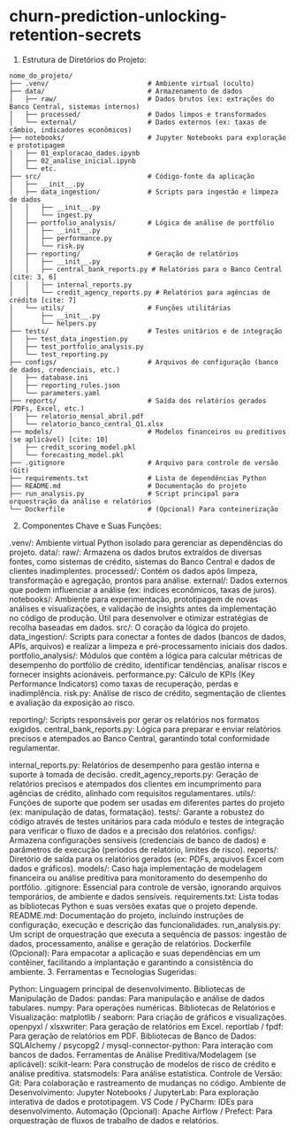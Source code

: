 # churn-prediction-unlocking-retention-secrets

1. Estrutura de Diretórios do Projeto:
````
nome_do_projeto/
├── .venv/                         # Ambiente virtual (oculto)
├── data/                          # Armazenamento de dados
│   ├── raw/                       # Dados brutos (ex: extrações do Banco Central, sistemas internos)
│   ├── processed/                 # Dados limpos e transformados
│   └── external/                  # Dados externos (ex: taxas de câmbio, indicadores econômicos)
├── notebooks/                     # Jupyter Notebooks para exploração e prototipagem
│   ├── 01_exploracao_dados.ipynb
│   ├── 02_analise_inicial.ipynb
│   └── etc.
├── src/                           # Código-fonte da aplicação
│   ├── __init__.py
│   ├── data_ingestion/            # Scripts para ingestão e limpeza de dados
│   │   ├── __init__.py
│   │   └── ingest.py
│   ├── portfolio_analysis/        # Lógica de análise de portfólio
│   │   ├── __init__.py
│   │   ├── performance.py
│   │   └── risk.py
│   ├── reporting/                 # Geração de relatórios
│   │   ├── __init__.py
│   │   ├── central_bank_reports.py # Relatórios para o Banco Central [cite: 3, 6]
│   │   ├── internal_reports.py
│   │   └── credit_agency_reports.py # Relatórios para agências de crédito [cite: 7]
│   └── utils/                     # Funções utilitárias
│       ├── __init__.py
│       └── helpers.py
├── tests/                         # Testes unitários e de integração
│   ├── test_data_ingestion.py
│   ├── test_portfolio_analysis.py
│   └── test_reporting.py
├── configs/                       # Arquivos de configuração (banco de dados, credenciais, etc.)
│   ├── database.ini
│   ├── reporting_rules.json
│   └── parameters.yaml
├── reports/                       # Saída dos relatórios gerados (PDFs, Excel, etc.)
│   ├── relatorio_mensal_abril.pdf
│   └── relatorio_banco_central_Q1.xlsx
├── models/                        # Modelos financeiros ou preditivos (se aplicável) [cite: 10]
│   ├── credit_scoring_model.pkl
│   └── forecasting_model.pkl
├── .gitignore                     # Arquivo para controle de versão (Git)
├── requirements.txt               # Lista de dependências Python
├── README.md                      # Documentação do projeto
├── run_analysis.py                # Script principal para orquestração da análise e relatórios
└── Dockerfile                     # (Opcional) Para conteinerização
````
2. Componentes Chave e Suas Funções:

.venv/: Ambiente virtual Python isolado para gerenciar as dependências do projeto.
data/:
raw/: Armazena os dados brutos extraídos de diversas fontes, como sistemas de crédito, sistemas do Banco Central e dados de clientes inadimplentes.
processed/: Contém os dados após limpeza, transformação e agregação, prontos para análise.
external/: Dados externos que podem influenciar a análise (ex: índices econômicos, taxas de juros).
notebooks/: Ambiente para experimentação, prototipagem de novas análises e visualizações, e validação de insights antes da implementação no código de produção. Útil para desenvolver e otimizar estratégias de recolha baseadas em dados.
src/: O coração da lógica do projeto.
data_ingestion/: Scripts para conectar a fontes de dados (bancos de dados, APIs, arquivos) e realizar a limpeza e pré-processamento iniciais dos dados.
portfolio_analysis/: Módulos que contêm a lógica para calcular métricas de desempenho do portfólio de crédito, identificar tendências, analisar riscos e fornecer insights acionáveis. 
performance.py: Cálculo de KPIs (Key Performance Indicators) como taxas de recuperação, perdas e inadimplência.
risk.py: Análise de risco de crédito, segmentação de clientes e avaliação da exposição ao risco.

reporting/: Scripts responsáveis por gerar os relatórios nos formatos exigidos.
central_bank_reports.py: Lógica para preparar e enviar relatórios precisos e atempados ao Banco Central, garantindo total conformidade regulamentar.

internal_reports.py: Relatórios de desempenho para gestão interna e suporte à tomada de decisão.
credit_agency_reports.py: Geração de relatórios precisos e atempados dos clientes em incumprimento para agências de crédito, alinhado com requisitos regulamentares.
utils/: Funções de suporte que podem ser usadas em diferentes partes do projeto (ex: manipulação de datas, formatação).
tests/: Garante a robustez do código através de testes unitários para cada módulo e testes de integração para verificar o fluxo de dados e a precisão dos relatórios.
configs/: Armazena configurações sensíveis (credenciais de banco de dados) e parâmetros de execução (períodos de relatório, limites de risco).
reports/: Diretório de saída para os relatórios gerados (ex: PDFs, arquivos Excel com dados e gráficos).
models/: Caso haja implementação de modelagem financeira ou análise preditiva para monitoramento do desempenho do portfólio.
.gitignore: Essencial para controle de versão, ignorando arquivos temporários, de ambiente e dados sensíveis.
requirements.txt: Lista todas as bibliotecas Python e suas versões exatas que o projeto depende.
README.md: Documentação do projeto, incluindo instruções de configuração, execução e descrição das funcionalidades.
run_analysis.py: Um script de orquestração que executa a sequência de passos: ingestão de dados, processamento, análise e geração de relatórios.
Dockerfile (Opcional): Para empacotar a aplicação e suas dependências em um contêiner, facilitando a implantação e garantindo a consistência do ambiente.
3. Ferramentas e Tecnologias Sugeridas:

Python: Linguagem principal de desenvolvimento.
Bibliotecas de Manipulação de Dados:
pandas: Para manipulação e análise de dados tabulares.
numpy: Para operações numéricas.
Bibliotecas de Relatórios e Visualização:
matplotlib / seaborn: Para criação de gráficos e visualizações.
openpyxl / xlsxwriter: Para geração de relatórios em Excel.
reportlab / fpdf: Para geração de relatórios em PDF.
Bibliotecas de Banco de Dados:
SQLAlchemy / psycopg2 / mysql-connector-python: Para interação com bancos de dados.
Ferramentas de Análise Preditiva/Modelagem (se aplicável):
scikit-learn: Para construção de modelos de risco de crédito e análise preditiva.
statsmodels: Para análise estatística.
Controle de Versão:
Git: Para colaboração e rastreamento de mudanças no código.
Ambiente de Desenvolvimento:
Jupyter Notebooks / JupyterLab: Para exploração interativa de dados e prototipagem.
VS Code / PyCharm: IDEs para desenvolvimento.
Automação (Opcional):
Apache Airflow / Prefect: Para orquestração de fluxos de trabalho de dados e relatórios.